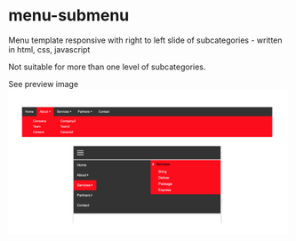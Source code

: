 # menu-submenu
Menu template responsive with right to left slide of subcategories - written in html, css, javascript

Not suitable for more than one level of subcategories.

See preview image
![menu submenu preview](https://github.com/giacomofiu/menu-submenu/blob/master/menu-submenu-preview.png?raw=true "menu submenu preview")
